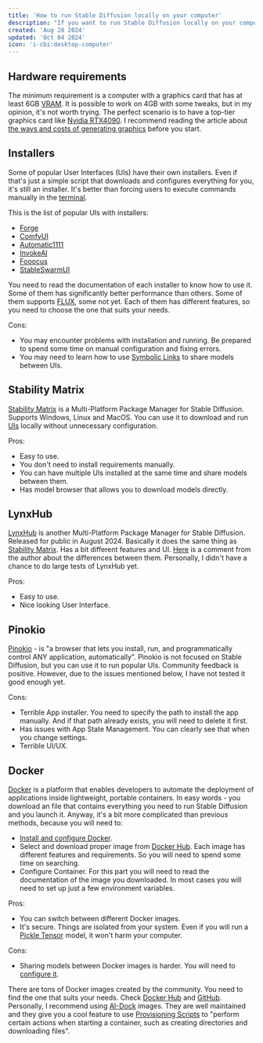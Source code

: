 ```yaml
---
title: 'How to run Stable Diffusion locally on your computer'
description: "If you want to run Stable Diffusion locally on your computer and don't know the best way to do it, this article will help you choose the right method."
created: 'Aug 28 2024'
updated: 'Oct 04 2024'
icon: 'i-cbi:desktop-computer'
---
```


## Hardware requirements

The minimum requirement is a computer with a graphics card that has at least 6GB [VRAM](https://en.wikipedia.org/wiki/Video_random-access_memory).
It is possible to work on 4GB with some tweaks, but in my opinion, it's not worth trying.
The perfect scenario is to have a top-tier graphics card like [Nvidia RTX4090](https://www.nvidia.com/en-us/geforce/graphics-cards/40-series/rtx-4090/). I recommend reading the article about [the ways and costs of generating graphics](/the-ways-and-costs-of-generating-graphics-using-stable-diffusion) before you start. 

## Installers

Some of popular User Interfaces (UIs) have their own installers. Even if that's just a simple script that downloads and configures everything for you, it's still an installer. It's better than forcing users to execute commands manually in the [terminal](https://en.wikipedia.org/wiki/Computer_terminal).

This is the list of popular UIs with installers:
- [Forge](https://github.com/lllyasviel/stable-diffusion-webui-forge)
- [ComfyUI](https://github.com/comfyanonymous/ComfyUI)
- [Automatic1111](https://github.com/AUTOMATIC1111/stable-diffusion-webui)
- [InvokeAI](https://github.com/invoke-ai/InvokeAI)
- [Fooocus](https://github.com/lllyasviel/Fooocus)
- [StableSwarmUI](https://github.com/Stability-AI/StableSwarmUI)

You need to read the documentation of each installer to know how to use it.
Some of them has significantly better performance than others. 
Some of them supports [FLUX](https://blackforestlabs.ai/), some not yet. 
Each of them has different features, so you need to choose the one that suits your needs. 

Cons:
- You may encounter problems with installation and running. Be prepared to spend some time on manual configuration and fixing errors.
- You may need to learn how to use [Symbolic Links](https://en.wikipedia.org/wiki/Symbolic_link) to share models between UIs.


## Stability Matrix

[Stability Matrix](https://github.com/LykosAI/StabilityMatrix) is a Multi-Platform Package Manager for Stable Diffusion. Supports Windows, Linux and MacOS.
You can use it to download and run [UIs](/how-to-run-stable-diffusion-locally#installers) locally without unnecessary configuration.

Pros:
- Easy to use. 
- You don't need to install requirements manually.
- You can have multiple UIs installed at the same time and share models between them.
- Has model browser that allows you to download models directly.

## LynxHub

[LynxHub](https://github.com/KindaBrazy/LynxHub) is another Multi-Platform Package Manager for Stable Diffusion. Released for public in August 2024. Basically it does the same thing as [Stability Matrix](/how-to-run-stable-diffusion-locally#stability-matrix). 
Has a bit different features and UI. [Here](https://www.reddit.com/r/StableDiffusion/comments/1f1ksb9/comment/lk0ft46/?utm_source=share&utm_medium=web3x&utm_name=web3xcss&utm_term=1&utm_content=share_button) is a comment from the author about the differences between them.
Personally, I didn't have a chance to do large tests of LynxHub yet. 

Pros:
- Easy to use.
- Nice looking User Interface.

## Pinokio

[Pinokio](https://pinokio.computer/) - is "a browser that lets you install, run, and programmatically control ANY application, automatically".
Pinokio is not focused on Stable Diffusion, but you can use it to run popular UIs.
Community feedback is positive. However, due to the issues mentioned below, I have not tested it good enough yet.

Cons:
- Terrible App installer. You need to specify the path to install the app manually. And if that path already exists, you will need to delete it first. 
- Has issues with App State Management. You can clearly see that when you change settings.
- Terrible UI/UX.

## Docker

[Docker](https://www.docker.com/) is a platform that enables developers to automate the deployment of applications inside lightweight, portable containers. In easy words - you download an file that contains everything you need to run Stable Diffusion and you launch it.
Anyway, it's a bit more complicated than previous methods, because you will need to:
- [Install and configure Docker](https://www.docker.com/get-started/).
- Select and download proper image from [Docker Hub](https://hub.docker.com/). 
  Each image has different features and requirements.
  So you will need to spend some time on searching.
- Configure Container.
  For this part you will need to read the documentation of the image you downloaded.
  In most cases you will need to set up just a few environment variables.

Pros:
- You can switch between different Docker images.
- It's secure. Things are isolated from your system. Even if you will run a [Pickle Tensor](https://huggingface.co/docs/hub/en/security-pickle#why-is-it-dangerous) model, it won't harm your computer.

Cons:
- Sharing models between Docker images is harder. You will need to [configure it](https://docs.docker.com/get-started/docker-concepts/running-containers/sharing-local-files/). 

There are tons of Docker images created by the community. 
You need to find the one that suits your needs. Check [Docker Hub](https://hub.docker.com/search?q=stable%20diffusion) and [GitHub](https://github.com/search?q=stable%20diffusion%20docker&type=repositories). 
Personally, I recommend using [AI-Dock](https://github.com/ai-dock) images. They are well maintained and they give you a cool feature to use [Provisioning Scripts](https://github.com/ai-dock/base-image/wiki/4.0-Running-the-Image#provisioning-script) to "perform certain actions when starting a container, such as creating directories and downloading files".

